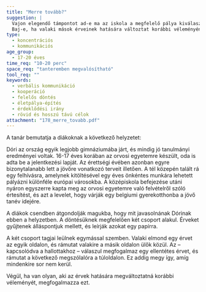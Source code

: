 ```yaml
---
title: "Merre tovább?"
suggestion: | 
  Vajon elegendő támpontot ad-e ma az iskola a megfelelő pálya kiválasztásához egy fiatalnak?
  Baj-e, ha valaki mások érveinek hatására változtat korábbi véleményén?
type:
  - koncentrációs
  - kommunikációs
age_group:
  - 17-20 éves
time_req: "10-20 perc"
space_req: "tanteremben megvalósítható"
tool_req: ""
keywords: 
  - verbális kommunikáció
  - kooperáció
  - felelős döntés
  - életpálya-építés
  - érdeklődési irány
  - rövid és hosszú távú célok
attachment: "178_merre_tovabb.pdf"
---
```


A tanár bemutatja a diákoknak a következő helyzetet:

Dóri az ország egyik legjobb gimnáziumába járt, és mindig jó tanulmányi eredményei voltak. 16-17 éves korában az orvosi egyetemre készült, oda is adta be a jelentkezési lapját. Az érettségi évében azonban egyre bizonytalanabb lett a jövőre vonatkozó terveit illetően. A tél közepén talált rá egy felhívásra, amelynek kitöltésével egy éves önkéntes munkára lehetett pályázni különféle európai városokba. A középiskola befejezése utáni nyáron egyszerre kapta meg az orvosi egyetemre való felvételről szóló értesítést, és azt a levelet, hogy várják egy belgiumi gyerekotthonba a jövő tanév idejére.

A diákok csendben átgondolják magukba, hogy mit javasolnának Dórinak ebben a helyzetben. A döntésüknek megfelelően két csoport alakul. Érveket gyűjtenek álláspontjuk mellett, és leírják azokat egy papírra.

A két csoport tagjai leülnek egymással szemben. Valaki elmond egy érvet az egyik oldalon, és rámutat valakire a másik oldalon ülők közül. Az – kapcsolódva a hallottakhoz – válaszul megfogalmaz egy ellentétes érvet, és rámutat a következő megszólalóra a túloldalon. Ez addig megy így, amíg mindenkire sor nem kerül.

Végül, ha van olyan, aki az érvek hatására megváltoztatná korábbi véleményét, megfogalmazza ezt.
  
  
